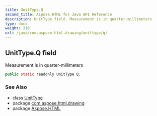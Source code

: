 ```yaml
---
title: UnitType.Q
second_title: Aspose.HTML for Java API Reference
description: UnitType field. Measurement is in quarter-millimeters
type: docs
weight: 210
url: /java/com.aspose.html.drawing/unittype/q/
---
```

## UnitType.Q field

Measurement is in quarter-millimeters

```java
public static readonly UnitType Q;
```

### See Also

* class [UnitType](../)
* package [com.aspose.html.drawing](../../unittype/)
* package [Aspose.HTML](../../../)
